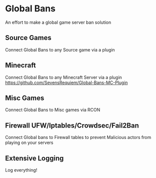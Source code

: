 # Global Bans
An effort to make a global game server ban solution

## Source Games
Connect Global Bans to any Source game via a plugin

## Minecraft
Connect Global Bans to any Minecraft Server via a plugin
https://github.com/SevensRequiem/Global-Bans-MC-Plugin

## Misc Games
Connect Global Bans to Misc games via RCON

## Firewall UFW/Iptables/Crowdsec/Fail2Ban
Connect Global bans to Firewall tables to prevent Malicious actors from playing on your servers

## Extensive Logging
Log everything!

